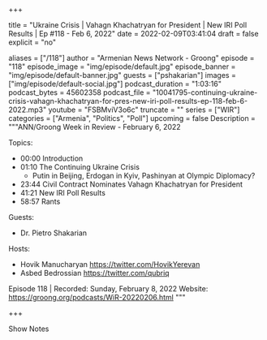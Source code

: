 
+++

title = "Ukraine Crisis | Vahagn Khachatryan for President | New IRI Poll Results | Ep #118 - Feb 6, 2022"
date = 2022-02-09T03:41:04
draft = false
explicit = "no"

aliases = ["/118"]
author = "Armenian News Network - Groong"
episode = "118"
episode_image = "img/episode/default.jpg"
episode_banner = "img/episode/default-banner.jpg"
guests = ["pshakarian"]
images = ["img/episode/default-social.jpg"]
podcast_duration = "1:03:16"
podcast_bytes = 45602358
podcast_file = "10041795-continuing-ukraine-crisis-vahagn-khachatryan-for-pres-new-iri-poll-results-ep-118-feb-6-2022.mp3"
youtube = "FSBMviV3o6c"
truncate = ""
series = ["WIR"]
categories = ["Armenia", "Politics", "Poll"]
upcoming = false
Description = """ANN/Groong Week in Review - February 6, 2022

Topics:
* 00:00 Introduction
* 01:10 The Continuing Ukraine Crisis
    * Putin in Beijing, Erdogan in Kyiv, Pashinyan at Olympic Diplomacy?
* 23:44 Civil Contract Nominates Vahagn Khachatryan for President
* 41:21 New IRI Poll Results
* 58:57 Rants

Guests:
* Dr. Pietro Shakarian

Hosts:
* Hovik Manucharyan https://twitter.com/HovikYerevan
* Asbed Bedrossian https://twitter.com/qubriq

Episode 118 | Recorded: Sunday, February 8, 2022
Website: https://groong.org/podcasts/WiR-20220206.html
"""

+++

Show Notes

